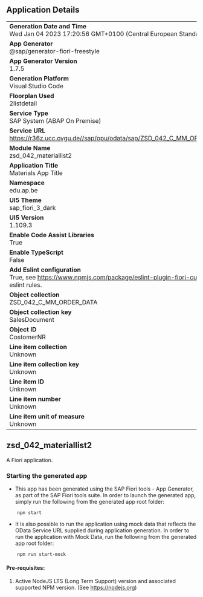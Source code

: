 ## Application Details
|               |
| ------------- |
|**Generation Date and Time**<br>Wed Jan 04 2023 17:20:56 GMT+0100 (Central European Standard Time)|
|**App Generator**<br>@sap/generator-fiori-freestyle|
|**App Generator Version**<br>1.7.5|
|**Generation Platform**<br>Visual Studio Code|
|**Floorplan Used**<br>2listdetail|
|**Service Type**<br>SAP System (ABAP On Premise)|
|**Service URL**<br>https://r36z.ucc.ovgu.de//sap/opu/odata/sap/ZSD_042_C_MM_ORDER_DATA_SRV
|**Module Name**<br>zsd_042_materiallist2|
|**Application Title**<br>Materials App Title|
|**Namespace**<br>edu.ap.be|
|**UI5 Theme**<br>sap_fiori_3_dark|
|**UI5 Version**<br>1.109.3|
|**Enable Code Assist Libraries**<br>True|
|**Enable TypeScript**<br>False|
|**Add Eslint configuration**<br>True, see https://www.npmjs.com/package/eslint-plugin-fiori-custom for the eslint rules.|
|**Object collection**<br>ZSD_042_C_MM_ORDER_DATA|
|**Object collection key**<br>SalesDocument|
|**Object ID**<br>CostomerNR|
|**Line item collection**<br>Unknown|
|**Line item collection key**<br>Unknown|
|**Line item ID**<br>Unknown|
|**Line item number**<br>Unknown|
|**Line item unit of measure**<br>Unknown|

## zsd_042_materiallist2

A Fiori application.

### Starting the generated app

-   This app has been generated using the SAP Fiori tools - App Generator, as part of the SAP Fiori tools suite.  In order to launch the generated app, simply run the following from the generated app root folder:

```
    npm start
```

- It is also possible to run the application using mock data that reflects the OData Service URL supplied during application generation.  In order to run the application with Mock Data, run the following from the generated app root folder:

```
    npm run start-mock
```

#### Pre-requisites:

1. Active NodeJS LTS (Long Term Support) version and associated supported NPM version.  (See https://nodejs.org)


